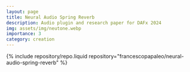 ```yaml
---
layout: page
title: Neural Audio Spring Reverb
description: Audio plugin and research paper for DAFx 2024
img: assets/img/neutone.webp
importance: 3
category: creation
---
```


{% include repository/repo.liquid repository="francescopapaleo/neural-audio-spring-reverb" %}
